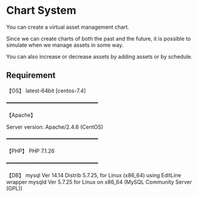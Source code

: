 Chart System
====

You can create a virtual asset management chart.

Since we can create charts of both the past and the future, it is possible to simulate when we manage assets in some way.

You can also increase or decrease assets by adding assets or by schedule.

## Requirement

【OS】
latest-64bit [centos-7.4]

━━━━━━━━━━━━━━━━━━━━━━━━━━━━━

【Apache】

Server version: Apache/2.4.6 (CentOS)

━━━━━━━━━━━━━━━━━━━━━━━━━━━━━

【PHP】
PHP 7.1.26

━━━━━━━━━━━━━━━━━━━━━━━━━━━━━

【DB】
mysql  Ver 14.14 Distrib 5.7.25, for Linux (x86_64) using  EditLine wrapper
mysqld  Ver 5.7.25 for Linux on x86_64 (MySQL Community Server (GPL))